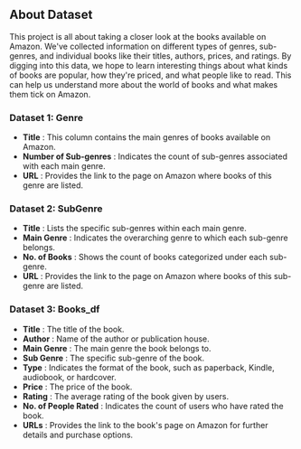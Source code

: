 ## About Dataset

This project is all about taking a closer look at the books available on Amazon. We've collected information on different types of genres, sub-genres, and individual books like their titles, authors, prices, and ratings. By digging into this data, we hope to learn interesting things about what kinds of books are popular, how they're priced, and what people like to read. This can help us understand more about the world of books and what makes them tick on Amazon.

### Dataset 1: Genre

* **Title** : This column contains the main genres of books available on Amazon.
* **Number of Sub-genres** : Indicates the count of sub-genres associated with each main genre.
* **URL** : Provides the link to the page on Amazon where books of this genre are listed.

### Dataset 2: SubGenre

* **Title** : Lists the specific sub-genres within each main genre.
* **Main Genre** : Indicates the overarching genre to which each sub-genre belongs.
* **No. of Books** : Shows the count of books categorized under each sub-genre.
* **URL** : Provides the link to the page on Amazon where books of this sub-genre are listed.

### Dataset 3: Books_df

* **Title** : The title of the book.
* **Author** : Name of the author or publication house.
* **Main Genre** : The main genre the book belongs to.
* **Sub Genre** : The specific sub-genre of the book.
* **Type** : Indicates the format of the book, such as paperback, Kindle, audiobook, or hardcover.
* **Price** : The price of the book.
* **Rating** : The average rating of the book given by users.
* **No. of People Rated** : Indicates the count of users who have rated the book.
* **URLs** : Provides the link to the book's page on Amazon for further details and purchase options.

